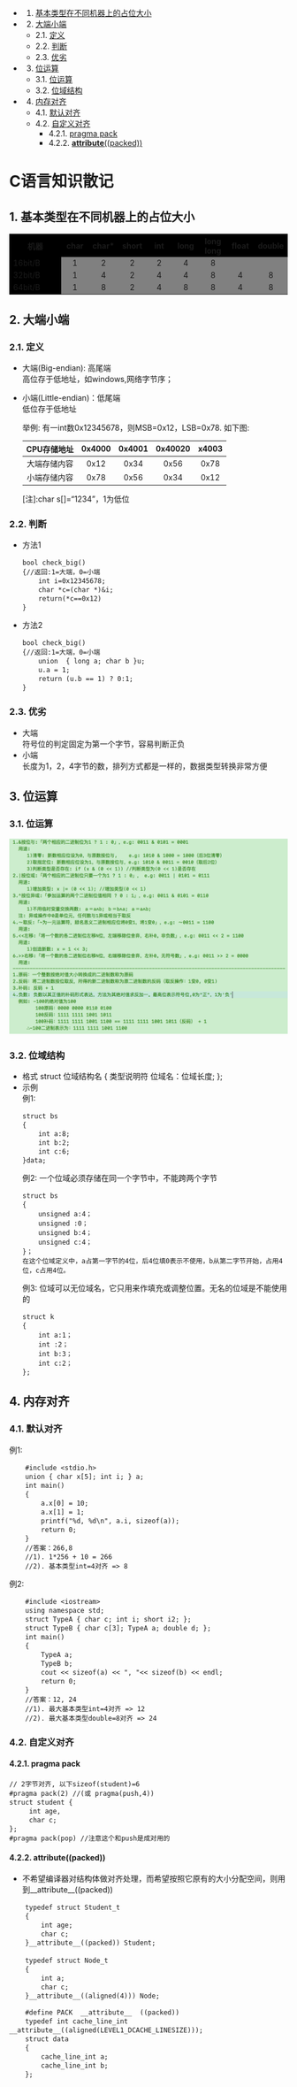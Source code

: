 <!-- vscode-markdown-toc -->
* 1. [基本类型在不同机器上的占位大小](#)
* 2. [大端小端](#-1)
	* 2.1. [定义](#-1)
	* 2.2. [判断](#-1)
	* 2.3. [优劣](#-1)
* 3. [位运算](#-1)
	* 3.1. [位运算](#-1)
	* 3.2. [位域结构](#-1)
* 4. [ 内存对齐](#-1)
	* 4.1. [默认对齐](#-1)
	* 4.2. [自定义对齐](#-1)
		* 4.2.1. [pragma pack](#pragmapack)
		* 4.2.2. [__attribute__((packed))](#attribute__packed)

<!-- vscode-markdown-toc-config
	numbering=true
	autoSave=true
	/vscode-markdown-toc-config -->
<!-- /vscode-markdown-toc -->

# C语言知识散记
##  1. <a name=''></a>基本类型在不同机器上的占位大小
<table>
  <tr>
    <th width=20%, bgcolor=black>机器</th>
    <th width=10%, bgcolor=black>char</th>
    <th width=10%, bgcolor=black>char*</th>
    <th width=10%, bgcolor=black>short</th>
    <th width=10%, bgcolor=black>int</th>
    <th width=10%, bgcolor=black>long</th>
    <th width=10%, bgcolor=black>long long</th>
    <th width=10%, bgcolor=black>float</th>
    <th width="10%", bgcolor=black>double</th>
  </tr>
  <tr>
    <td bgcolor=black> 16bit/B </td>
    <td bgcolor=gray align='center'> 1 </td>
    <td bgcolor=gray align='center'> 2 </td>
    <td bgcolor=gray align='center'> 2 </td>
    <td bgcolor=gray align='center'> 2 </td>
    <td bgcolor=gray align='center'> 4 </td>
    <td bgcolor=gray align='center'> 8 </td>
    <td bgcolor=gray align='center'>  </td>
    <td bgcolor=gray align='center'>  </td>
  </tr>
  <tr>
    <td bgcolor=black> 32bit/B </td>
    <td bgcolor=gray align='center'> 1 </td>
    <td bgcolor=gray align='center'> 4 </td>
    <td bgcolor=gray align='center'> 2 </td>
    <td bgcolor=gray align='center'> 4 </td>
    <td bgcolor=gray align='center'> 4 </td>
    <td bgcolor=gray align='center'> 8 </td>
    <td bgcolor=gray align='center'> 4 </td>
    <td bgcolor=gray align='center'> 8 </td>
  </tr>
<tr>
    <td bgcolor=black> 64bit/B </td>
    <td bgcolor=gray align='center'> 1 </td>
    <td bgcolor=gray align='center'> 8 </td>
    <td bgcolor=gray align='center'> 2 </td>
    <td bgcolor=gray align='center'> 4 </td>
    <td bgcolor=gray align='center'> 8 </td>
    <td bgcolor=gray align='center'> 8 </td>
    <td bgcolor=gray align='center'> 4 </td>
    <td bgcolor=gray align='center'> 8 </td>
  </tr>
</table>

##  2. <a name='-1'></a>大端小端 
###  2.1. <a name='-1'></a>定义    
* 大端(Big-endian): 高尾端  
    高位存于低地址，如windows,网络字节序；
* 小端(Little-endian)：低尾端    
    低位存于低地址  
    
    举例: 有一int数0x12345678，则MSB=0x12，LSB=0x78. 如下图:

    CPU存储地址 | 0x4000 | 0x4001 | 0x40020 | x4003
    :-: | :-: | :-: | :-: | :-:
    大端存储内容 | 0x12 | 0x34 | 0x56 | 0x78 |
    小端存储内容 | 0x78 | 0x56 | 0x34 | 0x12 |
    
    [注]:char s[]=“1234”，1为低位

###  2.2. <a name='-1'></a>判断
* 方法1
    ```
    bool check_big()
    {//返回:1=大端，0=小端
        int i=0x12345678;
        char *c=(char *)&i; 
        return(*c==0x12)
    }
    ```
* 方法2
    ```
    bool check_big()
    {//返回:1=大端，0=小端
        union  { long a; char b }u;
        u.a = 1;
        return (u.b == 1) ? 0:1;
    }
    ``` 

###  2.3. <a name='-1'></a>优劣
* 大端  
    符号位的判定固定为第一个字节，容易判断正负
* 小端  
    长度为1，2，4字节的数，排列方式都是一样的，数据类型转换非常方便

##  3. <a name='-1'></a>位运算
###  3.1. <a name='-1'></a>位运算   
![位运算](images/位运算.png)

###  3.2. <a name='-1'></a>位域结构 
* 格式
    struct 位域结构名 { 类型说明符 位域名：位域长度; }; 
* 示例  
    例1:  
    ```
    struct bs
    {
        int a:8;
        int b:2;
        int c:6;
    }data;
    ```
    例2: 一个位域必须存储在同一个字节中，不能跨两个字节   
    ```
    struct bs
    {
        unsigned a:4；
        unsigned :0；
        unsigned b:4；
        unsigned c:4；
    }；
    在这个位域定义中，a占第一字节的4位，后4位填0表示不使用，b从第二字节开始，占用4位，c占用4位。
    ```
    例3: 位域可以无位域名，它只用来作填充或调整位置。无名的位域是不能使用的   
    ```
    struct k
    {
        int a:1；
        int :2；
        int b:3；
        int c:2；
    };
    ``` 
##  4. <a name='-1'></a> 内存对齐
###  4.1. <a name='-1'></a>默认对齐
例1:
```
    #include <stdio.h>
    union { char x[5]; int i; } a;
    int main()
    {
        a.x[0] = 10;
        a.x[1] = 1;
        printf("%d, %d\n", a.i, sizeof(a));
        return 0;
    }
    //答案：266,8
    //1). 1*256 + 10 = 266
    //2). 基本类型int=4对齐 => 8
```
例2:
```
    #include <iostream>
    using namespace std;
    struct TypeA { char c; int i; short i2; };
    struct TypeB { char c[3]; TypeA a; double d; };
    int main()
    {
        TypeA a;
        TypeB b;
        cout << sizeof(a) << ", "<< sizeof(b) << endl;
        return 0;
    }
    //答案：12, 24
    //1). 最大基本类型int=4对齐 => 12
    //2). 最大基本类型double=8对齐 => 24
```
###  4.2. <a name='-1'></a>自定义对齐
####  4.2.1. <a name='pragmapack'></a>pragma pack
```
// 2字节对齐, 以下sizeof(student)=6
#pragma pack(2) //(或 pragma(push,4))
struct student {
     int age,
     char c;
};
#pragma pack(pop) //注意这个和push是成对用的
```
####  4.2.2. <a name='attribute__packed'></a>__attribute__((packed))
* 不希望编译器对结构体做对齐处理，而希望按照它原有的大小分配空间，则用到__attribute__((packed))
```
    typedef struct Student_t
    {
        int age;
        char c;
    }__attribute__((packed)) Student; 

    typedef struct Node_t
    {
        int a;
        char c;
    }__attribute__((aligned(4))) Node;
```
```
    #define PACK  __attribute__  ((packed))
    typedef int cache_line_int __attribute__((aligned(LEVEL1_DCACHE_LINESIZE)));
    struct data
    {
        cache_line_int a;
        cache_line_int b;
    };
```